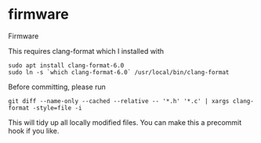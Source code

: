 firmware
========

Firmware

This requires clang-format which I installed with
```
sudo apt install clang-format-6.0
sudo ln -s `which clang-format-6.0` /usr/local/bin/clang-format
```
Before committing, please run
```
git diff --name-only --cached --relative -- '*.h' '*.c' | xargs clang-format -style=file -i
```
This will tidy up all locally modified files. You can make this a precommit hook if you like.